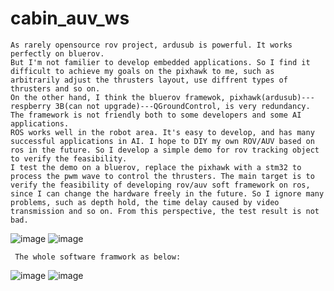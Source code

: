 # cabin_auv_ws
    As rarely opensource rov project, ardusub is powerful. It works perfectly on bluerov.   
    But I'm not familier to develop embedded applications. So I find it difficult to achieve my goals on the pixhawk to me, such as arbitrarily adjust the thrusters layout, use diffrent types of thrusters and so on.   
    On the other hand, I think the bluerov framewok, pixhawk(ardusub)---respberry 3B(can not upgrade)---QGroundControl, is very redundancy. The framework is not friendly both to some developers and some AI applications.
    ROS works well in the robot area. It's easy to develop, and has many successful applications in AI. I hope to DIY my own ROV/AUV based on ros in the future. So I develop a simple demo for rov tracking object to verify the feasibility.
    I test the demo on a bluerov, replace the pixhawk with a stm32 to process the pwm wave to control the thrusters. The main target is to verify the feasibility of developing rov/auv soft framework on ros, since I can change the hardware freely in the future. So I ignore many problems, such as depth hold, the time delay caused by video transmission and so on. From this perspective, the test result is not bad.
![image](https://github.com/cabinx/cabin_auv_ws/blob/master/image/yaw.gif)
![image](https://github.com/cabinx/cabin_auv_ws/blob/master/image/sink.gif)
     
     
     The whole software framwork as below:
 ![image](https://github.com/cabinx/cabin_auv_ws/blob/master/image/Vision_Frame.png)
 ![image](https://github.com/cabinx/cabin_auv_ws/blob/master/image/Control_Frame.png)
